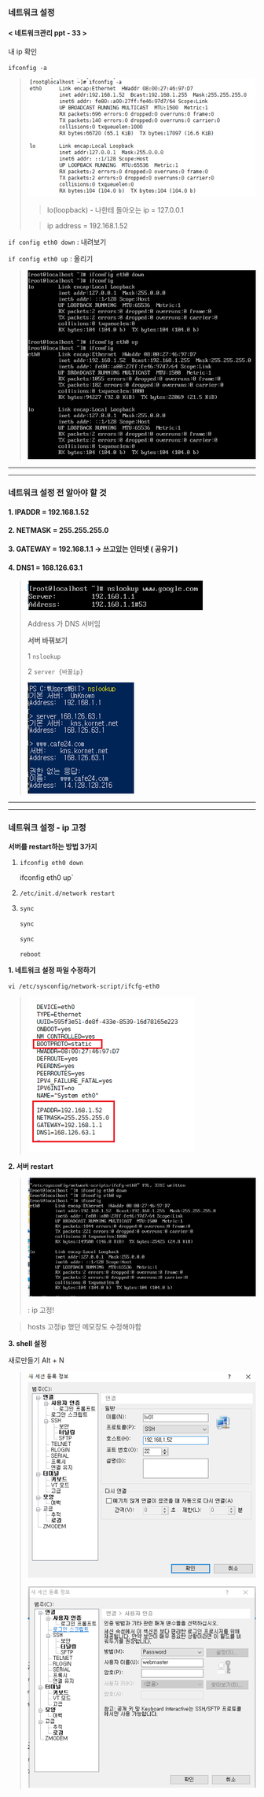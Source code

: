### 네트워크 설정 

#### < 네트워크관리 ppt - 33 >

내 ip 확인

`ifconfig -a` 

> ![1556237161662](assets/1556237161662.png)
>
> > lo(loopback) - 나한테 돌아오는 ip = 127.0.0.1
>
> > ip address = 192.168.1.52



`if config eth0 down` : 내려보기

`if config eth0 up` : 올리기

> ![1556237354832](assets/1556237354832.png)

---





---

### 네트워크 설정 전 알아야 할 것

#### 1.  IPADDR = 192.168.1.52

#### 2. NETMASK = 255.255.255.0 

#### 3. GATEWAY = 192.168.1.1              -> 쓰고있는 인터넷 ( 공유기 )

#### 4. DNS1 = 168.126.63.1

> ![1556237813344](assets/1556237813344.png)
>
> Address 가 DNS 서버임
>
> **서버 바꿔보기**
>
> 1  `nslookup`
>
> 2 `server {바꿀ip}`
>
> ![1556238072240](assets/1556238072240.png)

---





---

### 네트워크 설정 - ip 고정

**서버를 restart하는 방법 3가지**

1. `ifconfig eth0 down`

   ifconfig eth0 up`

2. `/etc/init.d/network restart`

3. `sync`

   `sync`

   `sync`

   `reboot`

   

**1. 네트워크 설정 파일 수정하기**

`vi /etc/sysconfig/network-script/ifcfg-eth0`

> ![1556238928342](assets/1556238928342.png)



**2. 서버 restart**

> ![1556238465361](assets/1556238465361.png)
>
> : ip 고정!

> hosts 고정ip 했던 메모장도 수정해야함



**3. shell 설정**

새로만들기 Alt + N

> ![1556238676046](assets/1556238676046.png)
>
> ![1556238704325](assets/1556238704325.png)



